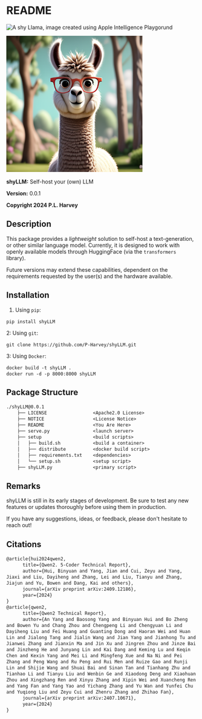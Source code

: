 # README

![A shy Llama, image created using Apple Intelligence Playgorund](shyLLaMa)

[shyLLaMa]: https://raw.githubusercontent.com/P-Harvey/shyLLM/refs/heads/main/shyLLaMa.png

<img src="https://raw.githubusercontent.com/P-Harvey/shyLLM/refs/heads/main/shyLLaMa.png" alt="A shy Llama, image created using Apple Intelligence Playgorund" width="360px" height="360px"> 


**shyLLM:** Self-host your (own) LLM

**Version:** 0.0.1

**Copyright 2024 P.L. Harvey**

## Description

This package provides a *lightweight* solution to self-host
a text-generation, or other similar language model.
Currently, it is designed to work with openly available
models through HuggingFace (via the ```transformers``` library).

Future versions may extend these capabilities, dependent on the
requirements requested by the user(s) and the hardware available.

## Installation

1. Using ```pip```:

```{bash}
pip install shyLLM
```

2: Using ```git```:

```{bash}
git clone https://github.com/P-Harvey/shyLLM.git
```

3: Using ```Docker```:

```{bash}
docker build -t shyLLM .
docker run -d -p 8000:8000 shyLLM
```

## Package Structure

```{bash}
./shyLLM@0.0.1
    ├── LICENSE                 <Apache2.0 License>
    ├── NOTICE                  <License Notice>
    ├── README                  <You Are Here>
    ├── serve.py                <launch server>
    ├── setup                   <build scripts>
    │   ├── build.sh            <build a container>
    │   ├── distribute          <docker build script>
    │   ├── requirements.txt    <dependencies>
    │   └── setup.sh            <setup script>
    ├── shyLLM.py               <primary script>
```

## Remarks

shyLLM is still in its early stages of development. Be sure to
test any new features or updates thoroughly before using them
in production.

If you have any suggestions, ideas, or feedback, please don't
hesitate to reach out!

## Citations

```{LaTeX}
@article{hui2024qwen2,
      title={Qwen2. 5-Coder Technical Report},
      author={Hui, Binyuan and Yang, Jian and Cui, Zeyu and Yang, Jiaxi and Liu, Dayiheng and Zhang, Lei and Liu, Tianyu and Zhang, Jiajun and Yu, Bowen and Dang, Kai and others},
      journal={arXiv preprint arXiv:2409.12186},
      year={2024}
}
@article{qwen2,
      title={Qwen2 Technical Report}, 
      author={An Yang and Baosong Yang and Binyuan Hui and Bo Zheng and Bowen Yu and Chang Zhou and Chengpeng Li and Chengyuan Li and Dayiheng Liu and Fei Huang and Guanting Dong and Haoran Wei and Huan Lin and Jialong Tang and Jialin Wang and Jian Yang and Jianhong Tu and Jianwei Zhang and Jianxin Ma and Jin Xu and Jingren Zhou and Jinze Bai and Jinzheng He and Junyang Lin and Kai Dang and Keming Lu and Keqin Chen and Kexin Yang and Mei Li and Mingfeng Xue and Na Ni and Pei Zhang and Peng Wang and Ru Peng and Rui Men and Ruize Gao and Runji Lin and Shijie Wang and Shuai Bai and Sinan Tan and Tianhang Zhu and Tianhao Li and Tianyu Liu and Wenbin Ge and Xiaodong Deng and Xiaohuan Zhou and Xingzhang Ren and Xinyu Zhang and Xipin Wei and Xuancheng Ren and Yang Fan and Yang Yao and Yichang Zhang and Yu Wan and Yunfei Chu and Yuqiong Liu and Zeyu Cui and Zhenru Zhang and Zhihao Fan},
      journal={arXiv preprint arXiv:2407.10671},
      year={2024}
}
```
